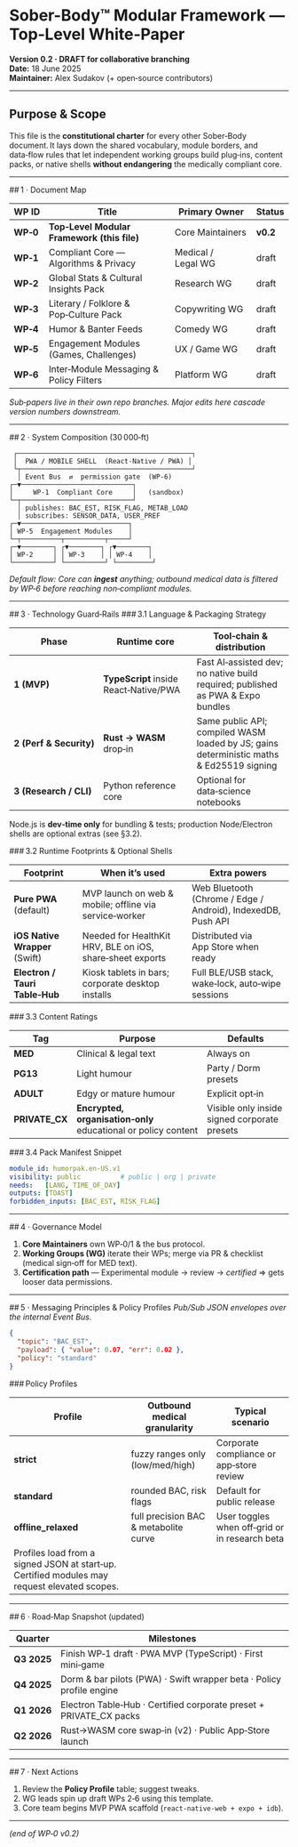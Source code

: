 # Sober-Body™ Modular Framework — Top‑Level White‑Paper

**Version 0.2 · DRAFT for collaborative branching**\
**Date:** 18 June 2025\
**Maintainer:** Alex Sudakov (+ open‑source contributors)

---

## Purpose & Scope

This file is the **constitutional charter** for every other Sober‑Body document. It lays down the shared vocabulary, module borders, and data‑flow rules that let independent working groups build plug‑ins, content packs, or native shells **without endangering** the medically compliant core.

---

\## 1 · Document Map

| WP ID    | Title                                       | Primary Owner      | Status   |
| -------- | ------------------------------------------- | ------------------ | -------- |
| **WP‑0** | **Top‑Level Modular Framework (this file)** | Core Maintainers   | **v0.2** |
| **WP‑1** | Compliant Core — Algorithms & Privacy       | Medical / Legal WG | draft    |
| **WP‑2** | Global Stats & Cultural Insights Pack       | Research WG        | draft    |
| **WP‑3** | Literary / Folklore & Pop‑Culture Pack      | Copywriting WG     | draft    |
| **WP‑4** | Humor & Banter Feeds                        | Comedy WG          | draft    |
| **WP‑5** | Engagement Modules (Games, Challenges)      | UX / Game WG       | draft    |
| **WP‑6** | Inter‑Module Messaging & Policy Filters     | Platform WG        | draft    |

*Sub‑papers live in their own repo branches. Major edits here cascade version numbers downstream.*

---

\## 2 · System Composition (30 000‑ft)

```
 ┌────────────────────────────────────────────┐
 │  PWA / MOBILE SHELL  (React‑Native / PWA) │
 └┬───────────────────────────────────────────┘
  │ Event Bus  ⇄  permission gate  (WP‑6)    
┌─▼────────────────────────────┐
│     WP‑1  Compliant Core     │   (sandbox)
└─┬────────────────────────────┘
  │ publishes: BAC_EST, RISK_FLAG, METAB_LOAD
  │ subscribes: SENSOR_DATA, USER_PREF        
┌─▼───────────────────────────┐
│ WP‑5  Engagement Modules    │
└─┬──────────┬──────────┬─────┘
┌─▼────────┐ ┌▼────────┐ ┌▼────────┐
│ WP‑2     │ │ WP‑3    │ │ WP‑4    │
└──────────┘ └──────────┘ └─────────┘
```

*Default flow: Core can ****ingest**** anything; outbound medical data is filtered by WP‑6 before reaching non‑compliant modules.*

---

\## 3 · Technology Guard‑Rails ### 3.1 Language & Packaging Strategy

| Phase                   | Runtime core                           | Tool‑chain & distribution                                                                |
| ----------------------- | -------------------------------------- | ---------------------------------------------------------------------------------------- |
| **1 (MVP)**             | **TypeScript** inside React‑Native/PWA | Fast AI‑assisted dev; no native build required; published as PWA & Expo bundles          |
| **2 (Perf & Security)** | **Rust → WASM** drop‑in                | Same public API; compiled WASM loaded by JS; gains deterministic maths & Ed25519 signing |
| **3 (Research / CLI)**  | Python reference core                  | Optional for data‑science notebooks                                                      |

Node.js is **dev‑time only** for bundling & tests; production Node/Electron shells are optional extras (see §3.2).

\### 3.2 Runtime Footprints & Optional Shells

| Footprint                      | When it’s used                                            | Extra powers                                                 |
| ------------------------------ | --------------------------------------------------------- | ------------------------------------------------------------ |
| **Pure PWA** (default)         | MVP launch on web & mobile; offline via service‑worker    | Web Bluetooth (Chrome / Edge / Android), IndexedDB, Push API |
| **iOS Native Wrapper** (Swift) | Needed for HealthKit HRV, BLE on iOS, share‑sheet exports | Distributed via App Store when ready                         |
| **Electron / Tauri Table‑Hub** | Kiosk tablets in bars; corporate desktop installs         | Full BLE/USB stack, wake‑lock, auto‑wipe sessions            |

\### 3.3 Content Ratings

| Tag             | Purpose                                                        | Defaults                                     |
| --------------- | -------------------------------------------------------------- | -------------------------------------------- |
| **MED**         | Clinical & legal text                                          | Always on                                    |
| **PG13**        | Light humour                                                   | Party / Dorm presets                         |
| **ADULT**       | Edgy or mature humour                                          | Explicit opt‑in                              |
| **PRIVATE\_CX** | **Encrypted, organisation‑only** educational or policy content | Visible only inside signed corporate presets |

\### 3.4 Pack Manifest Snippet

```yaml
module_id: humorpak.en-US.v1
visibility: public          # public | org | private
needs:   [LANG, TIME_OF_DAY]
outputs: [TOAST]
forbidden_inputs: [BAC_EST, RISK_FLAG]
```

---

\## 4 · Governance Model

1. **Core Maintainers** own WP‑0/1 & the bus protocol.
2. **Working Groups (WG)** iterate their WPs; merge via PR & checklist (medical sign‑off for MED text).
3. **Certification path** — Experimental module → review → *certified* ⇒ gets looser data permissions.

---

\## 5 · Messaging Principles & Policy Profiles *Pub/Sub JSON envelopes over the internal Event Bus.*

```json
{
  "topic": "BAC_EST",
  "payload": { "value": 0.07, "err": 0.02 },
  "policy": "standard"
}
```

\### Policy Profiles

| Profile                                                                                       | Outbound medical granularity          | Typical scenario                               |
| --------------------------------------------------------------------------------------------- | ------------------------------------- | ---------------------------------------------- |
| **strict**                                                                                    | fuzzy ranges only (low/med/high)      | Corporate compliance or app‑store review       |
| **standard**                                                                                  | rounded BAC, risk flags               | Default for public release                     |
| **offline\_relaxed**                                                                          | full precision BAC & metabolite curve | User toggles when off‑grid or in research beta |
| Profiles load from a signed JSON at start‑up.  Certified modules may request elevated scopes. |                                       |                                                |

---

\## 6 · Road‑Map Snapshot (updated)

| Quarter     | Milestones                                                           |
| ----------- | -------------------------------------------------------------------- |
| **Q3 2025** | Finish WP‑1 draft · PWA MVP (TypeScript) · First mini‑game           |
| **Q4 2025** | Dorm & bar pilots (PWA) · Swift wrapper beta · Policy profile engine |
| **Q1 2026** | Electron Table‑Hub · Certified corporate preset + PRIVATE\_CX packs  |
| **Q2 2026** | Rust→WASM core swap‑in (v2) · Public App‑Store launch                |

---

\## 7 · Next Actions

1. Review the **Policy Profile** table; suggest tweaks.
2. WG leads spin up draft WPs 2‑6 using this template.
3. Core team begins MVP PWA scaffold (`react‑native‑web + expo + idb`).

---

*(end of WP‑0 v0.2)*

